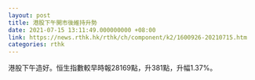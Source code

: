 ```yaml
---
layout: post
title: 港股下午開市後維持升勢
date: 2021-07-15 13:11:49.000000000 +08:00
link: https://news.rthk.hk/rthk/ch/component/k2/1600926-20210715.htm
categories: rthk
---
```


港股下午造好。恒生指數較早時報28169點，升381點，升幅1.37%。
